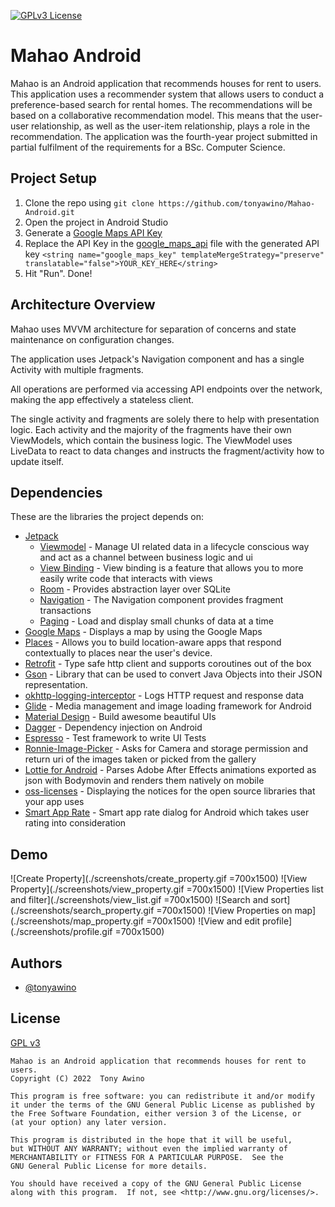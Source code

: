 
[![GPLv3 License](https://img.shields.io/badge/License-GPL%20v3-yellow.svg)](https://opensource.org/licenses/GPL-3.0)


# Mahao Android

Mahao is an Android application that recommends houses for rent to users.
            This application uses a recommender system that allows users to conduct a
            preference-based search for rental homes. The recommendations will be based on
            a collaborative recommendation model. This means that the user-user relationship,
            as well as the user-item relationship, plays a role in the recommendation. The
            application was the fourth-year project submitted in partial fulfilment of the
            requirements for a BSc. Computer Science.


## Project Setup

1. Clone the repo using 
    ```git clone https://github.com/tonyawino/Mahao-Android.git```
1. Open the project in Android Studio
1. Generate a [Google Maps API Key](https://developers.google.com/maps/documentation/android-sdk/get-api-key) 
1. Replace the API Key in the [google_maps_api](app/src/debug/res/values/google_maps_api.xml) file with the generated API key
    ```<string name="google_maps_key" templateMergeStrategy="preserve" translatable="false">YOUR_KEY_HERE</string>```
1. Hit "Run". Done!
## Architecture Overview

Mahao uses MVVM architecture for separation of concerns and state maintenance on configuration changes.

The application uses Jetpack's Navigation component and has a single Activity with 
multiple fragments.

All operations are performed via accessing API endpoints over the network, 
making the app effectively a stateless client.

The single activity and fragments are solely there to help with presentation logic. 
Each activity and the majority of the fragments have their own ViewModels, which 
contain the business logic. The ViewModel uses LiveData to react to data changes 
and instructs the fragment/activity how to update itself.



## Dependencies

These are the libraries the project depends on:


- [Jetpack](https://developer.android.com/jetpack)
  - [Viewmodel](https://developer.android.com/topic/libraries/architecture/viewmodel) - Manage UI related data in a lifecycle conscious way and act as a channel between business logic and ui
  - [View Binding](https://developer.android.com/topic/libraries/view-binding) - View binding is a feature that allows you to more easily write code that interacts with views
  - [Room](https://developer.android.com/training/data-storage/room) - Provides abstraction layer over SQLite
  - [Navigation](https://developer.android.com/guide/navigation/navigation-getting-started#Set-up) - The Navigation component provides fragment transactions
  - [Paging](https://developer.android.com/guide/navigation/navigation-getting-started#Set-up) - Load and display small chunks of data at a time
- [Google Maps](https://developers.google.com/maps/documentation/android-sdk/start) - Displays a map by using the Google Maps 
- [Places](https://developers.google.com/maps/documentation/places/android-sdk/overview) - Allows you to build location-aware apps that respond contextually to places near the user's device.
- [Retrofit](https://square.github.io/retrofit/) - Type safe http client and supports coroutines out of the box
- [Gson](https://github.com/google/gson) - Library that can be used to convert Java Objects into their JSON representation.
- [okhttp-logging-interceptor](https://github.com/square/okhttp/blob/master/okhttp-logging-interceptor/README.md) - Logs HTTP request and response data
- [Glide](https://github.com/bumptech/glide) - Media management and image loading framework for Android
- [Material Design](https://material.io/develop/android/docs/getting-started/) - Build awesome beautiful UIs
- [Dagger](https://developer.android.com/training/dependency-injection/dagger-android) - Dependency injection on Android
- [Espresso](https://developer.android.com/training/testing/espresso) - Test framework to write UI Tests
- [Ronnie-Image-Picker](https://github.com/ronnieotieno/Ronnie-Image-Picker) - Asks for Camera and storage permission and return uri of the images taken or picked from the gallery
- [Lottie for Android](https://github.com/airbnb/lottie-android) - Parses Adobe After Effects animations exported as json with Bodymovin and renders them natively on mobile
- [oss-licenses](https://developers.google.com/android/guides/opensource) - Displaying the notices for the open source libraries that your app uses
- [Smart App Rate](https://github.com/codemybrainsout/smart-app-rate) - Smart app rate dialog for Android which takes user rating into consideration
## Demo

![Create Property](./screenshots/create_property.gif =700x1500) ![View Property](./screenshots/view_property.gif =700x1500)
![View Properties list and filter](./screenshots/view_list.gif =700x1500) ![Search and sort](./screenshots/search_property.gif =700x1500)
![View Properties on map](./screenshots/map_property.gif =700x1500) ![View and edit profile](./screenshots/profile.gif =700x1500)


## Authors

- [@tonyawino](https://www.github.com/tonyawino)


## License

[GPL v3](https://opensource.org/licenses/GPL-3.0)

    Mahao is an Android application that recommends houses for rent to users. 
    Copyright (C) 2022  Tony Awino

    This program is free software: you can redistribute it and/or modify
    it under the terms of the GNU General Public License as published by
    the Free Software Foundation, either version 3 of the License, or
    (at your option) any later version.

    This program is distributed in the hope that it will be useful,
    but WITHOUT ANY WARRANTY; without even the implied warranty of
    MERCHANTABILITY or FITNESS FOR A PARTICULAR PURPOSE.  See the
    GNU General Public License for more details.

    You should have received a copy of the GNU General Public License
    along with this program.  If not, see <http://www.gnu.org/licenses/>.

